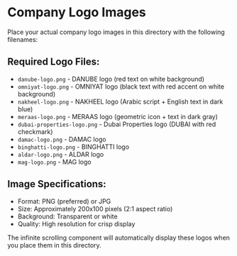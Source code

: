 # Company Logo Images

Place your actual company logo images in this directory with the following filenames:

## Required Logo Files:
- `danube-logo.png` - DANUBE logo (red text on white background)
- `omniyat-logo.png` - OMNIYAT logo (black text with red accent on white background)
- `nakheel-logo.png` - NAKHEEL logo (Arabic script + English text in dark blue)
- `meraas-logo.png` - MERAAS logo (geometric icon + text in dark gray)
- `dubai-properties-logo.png` - Dubai Properties logo (DUBAI with red checkmark)
- `damac-logo.png` - DAMAC logo
- `binghatti-logo.png` - BINGHATTI logo
- `aldar-logo.png` - ALDAR logo
- `mag-logo.png` - MAG logo

## Image Specifications:
- Format: PNG (preferred) or JPG
- Size: Approximately 200x100 pixels (2:1 aspect ratio)
- Background: Transparent or white
- Quality: High resolution for crisp display

The infinite scrolling component will automatically display these logos when you place them in this directory.
